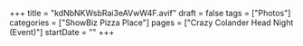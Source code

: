 +++
title = "kdNbNKWsbRai3eAVwW4F.avif"
draft = false
tags = ["Photos"]
categories = ["ShowBiz Pizza Place"]
pages = ["Crazy Colander Head Night (Event)"]
startDate = ""
+++
